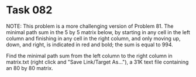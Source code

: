 # Task 082

NOTE: This problem is a more challenging version of Problem 81.
The minimal path sum in the 5 by 5 matrix below, by starting in any cell in the left column and finishing in any cell in the right column, and only moving up, down, and right, is indicated in red and bold; the sum is equal to 994.


Find the minimal path sum from the left column to the right column in matrix.txt (right click and "Save Link/Target As..."), a 31K text file containing an 80 by 80 matrix.





